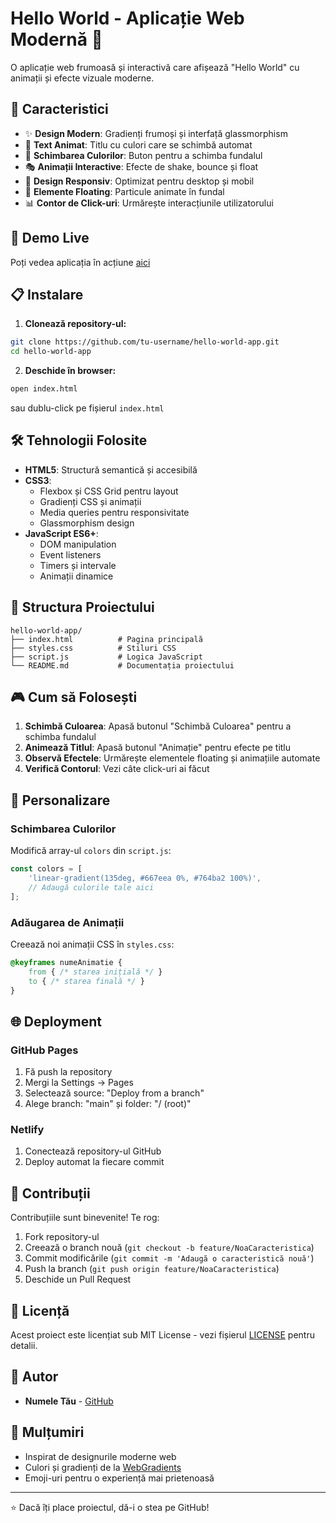 # Hello World - Aplicație Web Modernă 🌟

O aplicație web frumoasă și interactivă care afișează "Hello World" cu animații și efecte vizuale moderne.

## 🎯 Caracteristici

- ✨ **Design Modern**: Gradienți frumoși și interfață glassmorphism
- 🎨 **Text Animat**: Titlu cu culori care se schimbă automat
- 🔄 **Schimbarea Culorilor**: Buton pentru a schimba fundalul
- 🎭 **Animații Interactive**: Efecte de shake, bounce și float
- 📱 **Design Responsiv**: Optimizat pentru desktop și mobil
- 🎈 **Elemente Floating**: Particule animate în fundal
- 📊 **Contor de Click-uri**: Urmărește interacțiunile utilizatorului

## 🚀 Demo Live

Poți vedea aplicația în acțiune [aici](https://raulpopacognizant.github.io/helloworld)

## 📋 Instalare

1. **Clonează repository-ul:**
```bash
git clone https://github.com/tu-username/hello-world-app.git
cd hello-world-app
```

2. **Deschide în browser:**
```bash
open index.html
```
sau dublu-click pe fișierul `index.html`

## 🛠️ Tehnologii Folosite

- **HTML5**: Structură semantică și accesibilă
- **CSS3**: 
  - Flexbox și CSS Grid pentru layout
  - Gradienți CSS și animații
  - Media queries pentru responsivitate
  - Glassmorphism design
- **JavaScript ES6+**: 
  - DOM manipulation
  - Event listeners
  - Timers și intervale
  - Animații dinamice

## 📁 Structura Proiectului

```
hello-world-app/
├── index.html          # Pagina principală
├── styles.css          # Stiluri CSS
├── script.js           # Logica JavaScript
└── README.md           # Documentația proiectului
```

## 🎮 Cum să Folosești

1. **Schimbă Culoarea**: Apasă butonul "Schimbă Culoarea" pentru a schimba fundalul
2. **Animează Titlul**: Apasă butonul "Animație" pentru efecte pe titlu
3. **Observă Efectele**: Urmărește elementele floating și animațiile automate
4. **Verifică Contorul**: Vezi câte click-uri ai făcut

## 🎨 Personalizare

### Schimbarea Culorilor
Modifică array-ul `colors` din `script.js`:
```javascript
const colors = [
    'linear-gradient(135deg, #667eea 0%, #764ba2 100%)',
    // Adaugă culorile tale aici
];
```

### Adăugarea de Animații
Creează noi animații CSS în `styles.css`:
```css
@keyframes numeAnimatie {
    from { /* starea inițială */ }
    to { /* starea finală */ }
}
```

## 🌐 Deployment

### GitHub Pages
1. Fă push la repository
2. Mergi la Settings → Pages
3. Selectează source: "Deploy from a branch"
4. Alege branch: "main" și folder: "/ (root)"

### Netlify
1. Conectează repository-ul GitHub
2. Deploy automat la fiecare commit

## 🤝 Contribuții

Contribuțiile sunt binevenite! Te rog:

1. Fork repository-ul
2. Creează o branch nouă (`git checkout -b feature/NoaCaracteristica`)
3. Commit modificările (`git commit -m 'Adaugă o caracteristică nouă'`)
4. Push la branch (`git push origin feature/NoaCaracteristica`)
5. Deschide un Pull Request

## 📝 Licență

Acest proiect este licențiat sub MIT License - vezi fișierul [LICENSE](LICENSE) pentru detalii.

## 👤 Autor

- **Numele Tău** - [GitHub](https://github.com/tu-username)

## 🙏 Mulțumiri

- Inspirat de designurile moderne web
- Culori și gradienți de la [WebGradients](https://webgradients.com/)
- Emoji-uri pentru o experiență mai prietenoasă

---

⭐ Dacă îți place proiectul, dă-i o stea pe GitHub!
